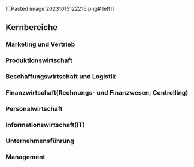 ![[Pasted image 20231015122216.png# left]]








## Kernbereiche
### Marketing und Vertrieb
### Produktionswirtschaft
### Beschaffungswirtschaft und Logistik
### Finanzwirtschaft(Rechnungs- und Finanzwesen; Controlling)
### Personalwirtschaft
### Informationswirtschaft(IT)
### Unternehmensführung
### Management